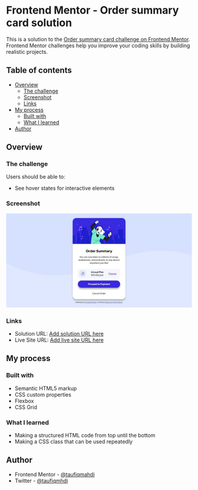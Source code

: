 # Frontend Mentor - Order summary card solution

This is a solution to the [Order summary card challenge on Frontend Mentor](https://www.frontendmentor.io/challenges/order-summary-component-QlPmajDUj). Frontend Mentor challenges help you improve your coding skills by building realistic projects. 

## Table of contents

- [Overview](#overview)
  - [The challenge](#the-challenge)
  - [Screenshot](#screenshot)
  - [Links](#links)
- [My process](#my-process)
  - [Built with](#built-with)
  - [What I learned](#what-i-learned)
- [Author](#author)

## Overview

### The challenge

Users should be able to:

- See hover states for interactive elements

### Screenshot

![](./screenshot.jpeg)

### Links

- Solution URL: [Add solution URL here](https://www.frontendmentor.io/solutions/order-summary-using-html-and-css-HJBdnoBr9)
- Live Site URL: [Add live site URL here](https://taufiqmahdi.github.io/Order-Summary-using-HTML-and-CSS---Frontend-Mentor/)

## My process

### Built with

- Semantic HTML5 markup
- CSS custom properties
- Flexbox
- CSS Grid

### What I learned

- Making a structured HTML code from top until the bottom
- Making a CSS class that can be used repeatedly

## Author

- Frontend Mentor - [@taufiqmahdi](https://www.frontendmentor.io/profile/taufiqmahdi)
- Twitter - [@taufiqmhdi](https://www.twitter.com/taufiqmhdi)